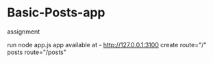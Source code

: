 # Basic-Posts-app
assignment


run node app.js
app available at - http://127.0.0.1:3100
create route="/"
posts route="/posts"
